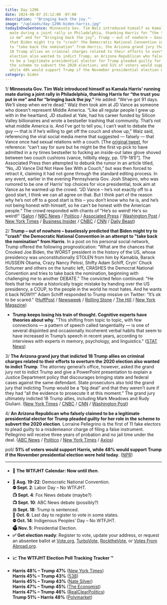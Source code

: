 ```yaml
---
title: Day 1296
date: 2024-08-07 15:12:00 -07:00
description: '"Bringing back the joy."'
image: "/uploads/day-1296-biden-harris.jpg"
todayInOneSentence: Minnesota Gov. Tim Walz introduced himself as Kamala Harris’ running
  mate during a joint rally in Philadelphia, thanking Harris for “the trust you put
  in me” and for “bringing back the joy”; Trump – out of nowhere – baselessly predicted
  that Biden might try to "crash" the Democratic National Convention in an attempt
  to "take back the nomination" from Harris; the Arizona grand jury that indicted
  18 Trump allies on criminal charges related to their efforts to overturn the 2020
  election also wanted to indict Trump; an Arizona Republican who falsely claimed
  to be a legitimate presidential elector for Trump pleaded guilty for her role in
  the scheme to subvert the 2020 election; and 51% of voters would support Harris,
  while 48% would support Trump if the November presidential election were held today.
category: biden
---
```


1/ **Minnesota Gov. Tim Walz introduced himself as Kamala Harris’ running mate during a joint rally in Philadelphia, thanking Harris for “the trust you put in me” and for “bringing back the joy.”** He added: “We’ve got 91 days. We’ll sleep when we’re dead." Walz then took aim at JD Vance as someone who doesn't represent Middle America. “Like all regular people I grew up with in the heartland, JD studied at Yale, had his career funded by Silicon Valley billionaires and wrote a bestseller trashing that community. That’s not what middle America is. And I’ve got to tell you, I can’t wait to debate the guy — that is if he’s willing to get off the couch and show up,” Walz said, referencing the viral social media meme that suggested — falsely — that Vance once had sexual relations with a couch. [The [original tweet](https://archive.is/TEWUO), for reference: “can’t say for sure but he might be the first vp pick to have admitted in a ny times bestseller to fucking an inside-out latex glove shoved between two couch cushions (vance, hillbilly elegy, pp. 179-181)”]. The Associated Press then attempted to debunk the rumor in an article titled, “No, JD Vance Did Not Have Sex With a Couch,” but was then forced to retract it, claiming it had not gone through the standard editing process. In any event, earlier in the evening Pennsylvania Gov. Josh Shapiro, who was rumored to be one of Harris’ top choices for vice presidential, took aim at Vance as he warmed up the crowd. “JD Vance – he’s not exactly off to a good start, I think we can all agree on that. But I think part of the reason why he’s not off to a good start is this – you don’t know who he is, and he’s not being honest with himself, so he can’t be honest with the American people.” The crowd responded with chants of "He’s so weird! He's so weird!" ([Salon](https://www.salon.com/2024/08/07/bringing-back-the-joy-kamala-harris-rally-blows-away-jd-vances-weird-appearance-across-town/) / [NBC News](https://www.nbcnews.com/politics/2024-election/live-blog/harris-trump-presidential-election-live-updates-rcna164954) / [Politico](https://www.politico.com/news/2024/08/06/philadelphia-harris-walz-campaign-rally-00172975) / [Associated Press](https://apnews.com/live/trump-harris-vp-pick-election-updates) / [Washington Post](https://www.washingtonpost.com/elections/2024/08/07/2024-election-campaign-updates-harris-trump/) / [New York Times](https://www.nytimes.com/live/2024/08/07/us/harris-trump-election) / [Business Insider](https://www.businessinsider.com/tim-walz-couch-joke-jd-vance-debate-2024-8) / [CNBC](https://www.cnbc.com/2024/08/06/harris-walz-rally-election-trump-vance.html) / [CNN](https://www.cnn.com/politics/live-news/kamala-harris-trump-election-08-07-24/index.html) / [Daily Beast](https://www.thedailybeast.com/philly-crowd-chants-hes-a-weirdo-when-josh-shapiro-mentions-jd-vance))

2/ **Trump – out of nowhere – baselessly predicted that Biden might try to "crash" the Democratic National Convention in an attempt to "take back the nomination" from Harris**. In a post on his personal social network, Trump offered the following prognostication: “What are the chances that Crooked Joe Biden, the WORST president in the history of the US, whose presidency was unconstitutionally STOLEN from him by Kamabla, Barack HUSSEIN Obama, Crazy Nancy Pelosi, Shifty Adam Schiff, Cryin’ Chuck Schumer and others on the lunatic left, CRASHES the Democrat National Convention and tries to take back the nomination, beginning with challenging me to another DEBATE." The convicted felon continued: "He feels that he made a historically tragic mistake by handing over the US presidency, a COUP, to the people in the world he most hates. And he wants it back NOW!!!” Adam Schiff responded to Trump missive on Twitter: “It’s ok to be scared.” ([HuffPost](https://www.huffpost.com/entry/trump-wild-baseless-claim-biden-dnc_n_66b29d0de4b09cb4a56b0519) / [Newsweek](https://www.newsweek.com/donald-trump-suggests-biden-may-try-take-back-nomination-1935550) / [Rolling Stone](https://www.rollingstone.com/politics/politics-news/trump-posts-fan-fiction-biden-harris-nomination-1235075162/) / [The Hill](https://thehill.com/homenews/campaign/4814723-schiff-newsom-mock-trump-biden/) / [New York Magazine](https://nymag.com/intelligencer/article/desperate-trump-begs-biden-to-return-as-democratic-opponent.html))

* **Trump keeps losing his train of thought. Cognitive experts have theories about why**. "This shifting from topic to topic, with few connections — a pattern of speech called tangentiality — is one of several disjointed and occasionally incoherent verbal habits that seem to have increased in Trump’s speech in recent years, according to interviews with experts in memory, psychology, and linguistics." ([STAT News](https://www.statnews.com/2024/08/07/trump-mental-health-linguistic-analysis-suggests-potential-cognitive-decline-experts-say/))

3/ **The Arizona grand jury that indicted 18 Trump allies on criminal charges related to their efforts to overturn the 2020 election also wanted to indict Trump**. The attorney general’s office, however, asked the grand jury not to indict Trump and give a PowerPoint presentation to explain a Justice Department policy that discourages bringing state and federal cases against the same defendant. State prosecutors also told the grand jury that indicting Trump would be a “big deal” and that they weren’t sure if they had “all the evidence to prosecute it at this moment.” The grand jury ultimately indicted 18 Trump allies, including Mark Meadows and Rudy Giuliani. ([New York Times](https://www.nytimes.com/2024/08/06/us/politics/arizona-grand-jury-trump-fake-electors.html) / [CNBC](https://www.cnbc.com/2024/08/07/arizona-grand-jury-trump-criminal.html) / [CNN](https://www.cnn.com/2024/08/07/politics/arizona-trump-grand-jury/) / [Washington Post](https://www.washingtonpost.com/politics/2024/08/06/trump-arizona-indictment-prosecutors/))

4/ **An Arizona Republican who falsely claimed to be a legitimate presidential elector for Trump pleaded guilty for her role in the scheme to subvert the 2020 election**. Lorraine Pellegrino is the first of 11 fake electors to plead guilty to a misdemeanor charge of filing a false instrument. Pellegrino will receive three years of probation and no jail time under the deal. ([ABC News](https://abcnews.go.com/Politics/woman-charged-arizona-fake-elector-case-pleads-guilty/story?id=112628710) / [Politico](https://www.politico.com/news/2024/08/06/arizona-fake-elector-guilty-plea-00172983) / [New York Times](https://www.nytimes.com/2024/08/06/us/politics/arizona-grand-jury-trump-fake-electors.html) / [Axios](https://www.axios.com/2024/08/07/arizona-fake-elector-plea-deal-pellegrino-attorney-general))

poll/ **51% of voters would support Harris, while 48% would support Trump if the November presidential election were held today**. ([NPR](https://www.npr.org/2024/08/06/g-s1-15701/election-poll-harris-trump))

---

* #### 📅 The WTFJHT Calendar: Now until *then*. 
* **🫏 Aug. 19-22**: Democratic National Convention.\
**⛔️ Sept. 2**: Labor Day – No WTFJHT. \
**📺 Sept. 4**: Fox News debate (maybe?) \
**📺 Sept. 10**: ABC News debate (possibly?) \
**⚖️ Sept. 18**: Trump is sentenced. \
**📆 Oct. 6**: Last day to register to vote in some states. \
**⛔️ Oct. 14**: Indigenous Peoples’ Day – No WTFJHT. \
**🗳️ Nov. 5**: Presidential Election.
* **✅ Get election ready**: Register to vote, update your address, or request an absentee ballot at [Vote.org](https://www.vote.org/), [TurboVote](https://turbovote.org/), [RocktheVote](https://www.rockthevote.org/), or [Votes From Abroad.org](https://www.votefromabroad.org/).
* #### 📈 The WTFJHT Election Poll Tracking Tracker ™️
* **Harris 48% – Trump 47%** ([New York Times](https://www.nytimes.com/interactive/2024/us/elections/polls-president.html)) \
**Harris 45% – Trump 43%** ([538](https://projects.fivethirtyeight.com/polls/president-general/2024/national/)) \
**Harris 45% – Trump 43%** ([Nate Silver](https://www.natesilver.net/p/nate-silver-2024-president-election-polls-model)) \
**Harris 47% – Trump 45%** ([The Economist](https://www.economist.com/interactive/us-2024-election/trump-harris-polls)) \
**Harris 47% – Trump 46%** ([RealClearPolitics](https://www.realclearpolling.com/polls/president/general/2024/trump-vs-harris)) \
**Trump 51% – Harris 48%** ([Polymarket](https://polymarket.com/elections))